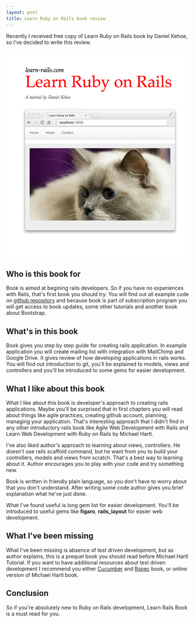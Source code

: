 ```yaml
---
layout: post
title: Learn Ruby on Rails book review
---
```


Recently I received free copy of Learn Ruby on Rails book by Daniel Kehoe, so I've
decided to write this review.

<a href="http://learn-rails.com/"><img class="book"
src="/images/learn-rails-book-cover.jpg" alt="learn ruby on rails"></a>

## Who is this book for

Book is aimed at begining rails developers. So if you have no experiences
with Rails, that's first book you should try. You will find out all example
code on [github repository](https://github.com/RailsApps/learn-rails) and because book is part of subscription program
you will get access to book updates, some other tutorials and another book
about Bootstrap.

## What's in this book

Book gives you step by step guide for creating rails application. In example application you will create mailing list with integration with MailChimp and Google Drive. It gives review of how developing applications in rails works.
You will find out introduction to git, you'll be explained to models, views
and controllers and you'll be introduced to some gems for easier development. 

## What I like about this book

What I like about this book is developer's approach to creating rails applications.
Maybe you'll be surprised that in first chapters you will read about things
like agile practices, creating github account, planning, managing your
application. That's interesting approach that I didn't find in any other
introductory rails book like Agile Web Development with Rails and Learn Web
Development with Ruby on Rails by Michael Hartl. 

I've also liked author's approach to learning about views, controllers. He doesn't use rails scaffold command, but he want from you to
build your controllers, models and views from scratch. That's a best way to
learning about it. Author encourages you to play with your code and try
something new.

Book is written in friendly plain language, so you don't have to worry about
that you don't understand. After writing some code author gives you brief
explanation what he've just done. 

What I've found useful is long gem list for easier development. You'll be
introduced to useful gems like **figaro**, **rails_layout** for easier web
development. 

## What I've been missing

What I've been missing is absence of test driven development, but as author
explains, this is a prequel book you should read before Michael Hartl Tutorial. If you want to have additional resources about test driven development I recommend you either
[Cucumber](http://www.amazon.com/The-Cucumber-Book-Behaviour-Driven-Development/dp/1934356808)
and
[Rspec](http://www.amazon.com/RSpec-Book-Behaviour-Development-Cucumber/dp/1934356379/ref=sr_1_1?s=books&ie=UTF8&qid=1397032931&sr=1-1&keywords=rspec) book, or online version of Michael Hartl book.

## Conclusion

So if you're absolutely new to Ruby on Rails development, Learn Rails Book is a
must read for you.

